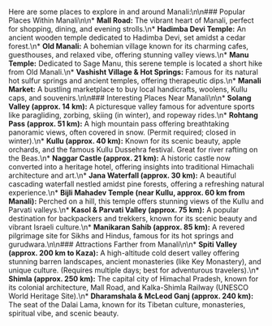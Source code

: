 Here are some places to explore in and around Manali:\n\n### Popular Places Within Manali\n\n*   **Mall Road:** The vibrant heart of Manali, perfect for shopping, dining, and evening strolls.\n*   **Hadimba Devi Temple:** An ancient wooden temple dedicated to Hadimba Devi, set amidst a cedar forest.\n*   **Old Manali:** A bohemian village known for its charming cafes, guesthouses, and relaxed vibe, offering stunning valley views.\n*   **Manu Temple:** Dedicated to Sage Manu, this serene temple is located a short hike from Old Manali.\n*   **Vashisht Village & Hot Springs:** Famous for its natural hot sulfur springs and ancient temples, offering therapeutic dips.\n*   **Manali Market:** A bustling marketplace to buy local handicrafts, woolens, Kullu caps, and souvenirs.\n\n### Interesting Places Near Manali\n\n*   **Solang Valley (approx. 14 km):** A picturesque valley famous for adventure sports like paragliding, zorbing, skiing (in winter), and ropeway rides.\n*   **Rohtang Pass (approx. 51 km):** A high mountain pass offering breathtaking panoramic views, often covered in snow. (Permit required; closed in winter).\n*   **Kullu (approx. 40 km):** Known for its scenic beauty, apple orchards, and the famous Kullu Dussehra festival. Great for river rafting on the Beas.\n*   **Naggar Castle (approx. 21 km):** A historic castle now converted into a heritage hotel, offering insights into traditional Himachali architecture and art.\n*   **Jana Waterfall (approx. 30 km):** A beautiful cascading waterfall nestled amidst pine forests, offering a refreshing natural experience.\n*   **Bijli Mahadev Temple (near Kullu, approx. 60 km from Manali):** Perched on a hill, this temple offers stunning views of the Kullu and Parvati valleys.\n*   **Kasol & Parvati Valley (approx. 75 km):** A popular destination for backpackers and trekkers, known for its scenic beauty and vibrant Israeli culture.\n*   **Manikaran Sahib (approx. 85 km):** A revered pilgrimage site for Sikhs and Hindus, famous for its hot springs and gurudwara.\n\n### Attractions Farther from Manali\n\n*   **Spiti Valley (approx. 200 km to Kaza):** A high-altitude cold desert valley offering stunning barren landscapes, ancient monasteries (like Key Monastery), and unique culture. (Requires multiple days; best for adventurous travelers).\n*   **Shimla (approx. 250 km):** The capital city of Himachal Pradesh, known for its colonial architecture, Mall Road, and Kalka-Shimla Railway (UNESCO World Heritage Site).\n*   **Dharamshala & McLeod Ganj (approx. 240 km):** The seat of the Dalai Lama, known for its Tibetan culture, monasteries, spiritual vibe, and scenic beauty.
